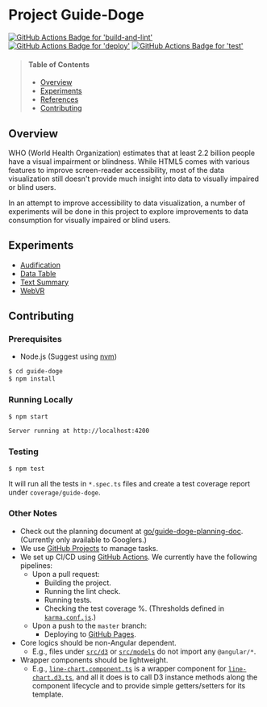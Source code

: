 # Project Guide-Doge

[![GitHub Actions Badge for 'build-and-lint'](https://github.com/googleinterns/guide-doge/workflows/Build%20and%20Lint/badge.svg)](https://github.com/googleinterns/guide-doge/actions?query=workflow%3A%22Build+and+Lint%22)
[![GitHub Actions Badge for 'deploy'](https://github.com/googleinterns/guide-doge/workflows/Deploy/badge.svg)](https://github.com/googleinterns/guide-doge/actions?query=workflow%3A%22Deploy%22)
[![GitHub Actions Badge for 'test'](https://github.com/googleinterns/guide-doge/workflows/Test/badge.svg)](https://github.com/googleinterns/guide-doge/actions?query=workflow%3A%22Test%22)

> #### Table of Contents
> - [Overview](#overview)
> - [Experiments](#experiments)
> - [References](#references)
> - [Contributing](#contributing)

## Overview
WHO (World Health Organization) estimates that at least 2.2 billion people have a visual impairment or blindness. While HTML5 comes with various features to improve screen-reader accessibility, most of the data visualization still doesn't provide much insight into data to visually impaired or blind users.

In an attempt to improve accessibility to data visualization, a number of experiments will be done in this project to explore improvements to data consumption for visually impaired or blind users.

## Experiments
- [Audification](http://go/guide-doge-planning-doc#heading=h.o15ayh3e9n26)
- [Data Table](http://go/guide-doge-planning-doc#heading=h.bf3mxk2orms0)
- [Text Summary](http://go/guide-doge-planning-doc#heading=h.7pel9lpwn6gb)
- [WebVR](http://go/guide-doge-planning-doc#heading=h.nu130go3qpw9)

## Contributing

### Prerequisites

 - Node.js (Suggest using [nvm](https://github.com/nvm-sh/nvm/blob/master/README.md#installing-and-updating))

```sh
$ cd guide-doge
$ npm install
```

### Running Locally

```sh
$ npm start

Server running at http://localhost:4200
```

### Testing

```sh
$ npm test
```

It will run all the tests in `*.spec.ts` files and create a test coverage report under `coverage/guide-doge`.

### Other Notes
- Check out the planning document at [go/guide-doge-planning-doc](http://go/guide-doge-planning-doc). (Currently only available to Googlers.)
- We use [GitHub Projects](https://github.com/googleinterns/guide-doge/projects/1) to manage tasks.
- We set up CI/CD using [GitHub Actions](https://github.com/googleinterns/guide-doge/actions). We currently have the following pipelines:
  - Upon a pull request:
    - Building the project.
    - Running the lint check.
    - Running tests.
    - Checking the test coverage %. (Thresholds defined in [`karma.conf.js`](https://github.com/googleinterns/guide-doge/blob/master/karma.conf.js#L22).)
  - Upon a push to the `master` branch:
    - Deploying to [GitHub Pages](https://googleinterns.github.io/guide-doge/).
- Core logics should be non-Angular dependent.
  - E.g., files under [`src/d3`](src/d3) or [`src/models`](src/models) do not import any `@angular/*`.
- Wrapper components should be lightweight.
  - E.g., [`line-chart.component.ts`](src/components/line-chart/line-chart.component.ts) is a wrapper component for [`line-chart.d3.ts`](src/d3/line-chart.d3.ts), and all it does is to call D3 instance methods along the component lifecycle and to provide simple getters/setters for its template.
